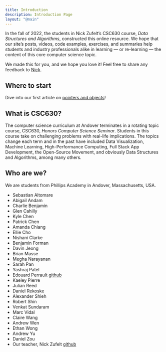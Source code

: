 ```yaml
---
title: Introduction
description: Introduction Page
layout: "@main"
---
```


In the fall of 2022, the students in Nick Zufelt’s CSC630 course, *Data Structures and Algorithms*, constructed this online resource. We hope that our site’s posts, videos, code examples, exercises, and summaries help students and industry professionals alike in learning — or re-learning — the content of this core computer science topic.

We made this for you, and we hope you love it! Feel free to share any feedback to [Nick](mailto:nzufelt@andover.edu).

## Where to start

Dive into our first article on [pointers and objects](/articles/pointers-and-object-contents)!

## What is CSC630?

The computer science curriculum at Andover terminates in a rotating topic course, CSC630, *Honors Computer Science Seminar*. Students in this course take on challenging problems with real-life implications. The topics change each term and in the past have included Data Visualization, Machine Learning, High-Performance Computing, Full Stack App Development, the Open-Source Movement, and obviously Data Structures and Algorithms, among many others.

## Who are we?

We are students from Phillips Academy in Andover, Massachusetts, USA. 

* Sebastian Altomare
* Abigail Andam
* Charlie Benjamin
* Glen Cahilly
* Kyle Chen
* Patrick Chen
* Amanda Chiang
* Ellie Cho
* Nishani Clarke
* Benjamin Forman
* Davin Jeong
* Brian Masse
* Megha Narayanan
* Sarah Pan
* Yashraj Patel
* Edouard Perrault [github](https://github.com/Edouard87)
* Kaeley Pierre
* Julian Reed
* Daniel Rekoske
* Alexander Shieh
* Robert Shin
* Venkat Sundaram
* Marc Vidal
* Claire Wang
* Andrew Wen
* Ethan Wong
* Andrew Yu
* Daniel Zou
* Our teacher, Nick Zufelt [github](https://github.com/nzufelt)